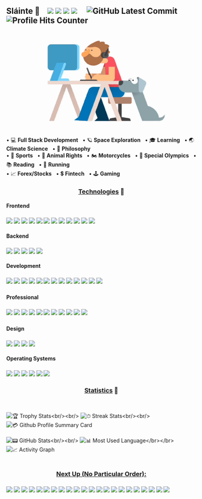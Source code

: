 ## Sláinte 🤙 &nbsp;&nbsp; <a href="mailto:marstheory20@gmail.com"><img src="https://img.shields.io/badge/Gmail-D14836?style=plastic&logo=gmail&logoColor=white" height="22px"></a> <a href="https://www.linkedin.com/in/themarcmccarthy"><img src="https://img.shields.io/badge/LinkedIn-0077B5?style=plastic&logo=linkedin&logoColor=white" height="22px"></a> <a href="https://www.youtube.com/channel/UCjwzRyKjuJHm1mPw_KcGZUA"><img src="https://img.shields.io/badge/YouTube-FF0000?style=plastic&logo=youtube&logoColor=white" height="22px"></a> <a href="https://twitter.com/themarcmccarthy"><img src="https://img.shields.io/badge/Twitter-1DA1F2?style=plastic&logo=twitter&logoColor=white" height="22px"></a> &nbsp;&nbsp;&nbsp; ![GitHub Latest Commit](https://img.shields.io/github/last-commit/marc-mccarthy/marc-mccarthy) ![Profile Hits Counter](https://hits.seeyoufarm.com/api/count/incr/badge.svg?url=https%3A%2F%2Fgithub.com%2Fmarc-mccarthy1212%2Fhit-counter&border_radius=true)

<h3 align="center">
    <img src="./images/code-draw.gif" height="250px">
</h3>

&bull; 💻 <b>Full Stack Development</b> &nbsp;&nbsp;&bull; 🪐 <b>Space Exploration</b> &nbsp;&nbsp;&bull; 🎓 <b>Learning</b> &nbsp;&nbsp;&bull; 🌏 <b>Climate Science</b> &nbsp;&nbsp;&bull; 📜 <b>Philosophy</b><br>&bull; 🏈 <b>Sports</b> &nbsp;&nbsp;&bull; 🐶 <b>Animal Rights</b> &nbsp;&nbsp;&bull; 🏍 <b>Motorcycles</b> &nbsp;&nbsp;&bull; 🥇 <b>Special Olympics</b> &nbsp;&nbsp;&bull; 📚 <b>Reading</b> &nbsp;&nbsp;&bull; 🏃 <b>Running</b></b><br>&bull; 📈 <b>Forex/Stocks</b> &nbsp;&nbsp;&bull; 💲 <b>Fintech</b> &nbsp;&nbsp;&bull; 🕹️ <b>Gaming</b>

### <h3 align="center"><u>Technologies</u> 🤖</h3>

#### Frontend

<h3>
    <img src="https://img.shields.io/badge/JavaScript-323330?style=plastic&logo=javascript&logoColor=F7DF1E" height="22px"/>
    <img src="https://img.shields.io/badge/React-20232A?style=plastic&logo=react&logoColor=61DAFB" height="22px"/>
    <img src="https://img.shields.io/badge/Redux-593D88?style=plastic&logo=redux&logoColor=white" height="22px"/>
    <img src="https://img.shields.io/badge/React_Router-CA4225?style=plastic&logo=react-router&logoColor=white" height="22px"/>
    <img src="https://img.shields.io/badge/jQuery-0769AD?style=plastic&logo=jquery&logoColor=white" height="22px"/>
    <img src="https://img.shields.io/badge/HTML5-E34F26?style=plastic&logo=html5&logoColor=white" height="22px"/>
    <img src="https://img.shields.io/badge/CSS3-1572B6?style=plastic&logo=css3&logoColor=white" height="22px"/>
    <img src="https://img.shields.io/badge/Markdown-000000?style=plastic&logo=markdown&logoColor=white" height="22px"/>
    <img src="https://img.shields.io/badge/Material--UI-0081CB?style=plastic&logo=material-ui&logoColor=white" height="22px"/>
    <img src="https://img.shields.io/badge/Bootstrap-563D7C?style=plastic&logo=bootstrap&logoColor=white" height="22px"/>
    <img src="https://img.shields.io/badge/Brave-FF1B2D?style=plastic&logo=Brave&logoColor=white" height="22px"/>
    <img src="https://img.shields.io/badge/Firefox-FF7139?style=plastic&logo=Firefox-Browser&logoColor=white" height="22px"/>
</h3>

#### Backend

<h3>
    <img src="https://img.shields.io/badge/Node.js-339933?style=plastic&logo=nodedotjs&logoColor=white" height="22px"/>
    <img src="https://img.shields.io/badge/Express.js-000000?style=plastic&logo=express&logoColor=white" height="22px"/>
    <img src="https://img.shields.io/badge/PostgreSQL-316192?style=plastic&logo=postgresql&logoColor=white" height="22px"/>
    <img src="https://img.shields.io/badge/npm-CB3837?style=plastic&logo=npm&logoColor=white" height="22px"/>
    <img src="https://img.shields.io/badge/Digital_Ocean-0080FF?style=plastic&logo=DigitalOcean&logoColor=white" height="22px"/>
</h3>

#### Development

<h3>
    <img src="https://img.shields.io/badge/GitHub-100000?style=plastic&logo=github&logoColor=white" height="22px"/>
    <img src="https://img.shields.io/badge/Visual_Studio_Code-0078D4?style=plastic&logo=visual%20studio%20code&logoColor=white" height="22px"/>
    <img src="https://img.shields.io/badge/GIT-E44C30?style=plastic&logo=git&logoColor=white" height="22px"/>
    <img src="https://img.shields.io/badge/Heroku-430098?style=plastic&logo=heroku&logoColor=white" height="22px"/>
    <img src="https://img.shields.io/badge/Postman-FF6C37?style=plastic&logo=Postman&logoColor=white" height="22px"/>
    <img src="https://img.shields.io/badge/Nextcloud-0082C9?style=plastic&logo=Nextcloud&logoColor=white" height="22px"/>
    <img src="https://img.shields.io/badge/-LeetCode-FFA116?style=plastic&logo=LeetCode&logoColor=black" height="22px"/>
    <img src="https://img.shields.io/badge/replit-667881?style=plastic&logo=replit&logoColor=white" height="22px"/>
    <img src="https://img.shields.io/badge/Google%20Drive-4285F4?style=plastic&logo=googledrive&logoColor=white" height="22px"/>
    <img src="https://img.shields.io/badge/iTerm2-000000?style=plastic&logo=iterm2&logoColor=white" height="22px"/>
    <img src="https://img.shields.io/badge/windows%20terminal-4D4D4D?style=plastic&logo=windows%20terminal&logoColor=white" height="22px"/>
    <img src="https://img.shields.io/badge/Reddit-FF4500?style=plastic&logo=reddit&logoColor=white" height="22px"/>
    <img src="https://img.shields.io/badge/Stack_Overflow-FE7A16?style=plastic&logo=stack-overflow&logoColor=white" height="22px"/>
<h3>

#### Professional

<h3>
    <img src="https://img.shields.io/badge/Microsoft_Office-D83B01?style=plastic&logo=microsoft-office&logoColor=white" height="22px"/>
    <img src="https://img.shields.io/badge/Slack-4A154B?style=plastic&logo=slack&logoColor=white" height="22px"/>
    <img src="https://img.shields.io/badge/Google%20Sheets-34A853?style=plastic&logo=google-sheets&logoColor=white" height="22px"/>
    <img src="https://img.shields.io/badge/Miro-050038?style=plastic&logo=Miro&logoColor=white" height="22px"/>
    <img src="https://img.shields.io/badge/Notion-000000?style=plastic&logo=notion&logoColor=white" height="22px"/>
    <img src="https://img.shields.io/badge/Obsidian-483699?style=plastic&logo=Obsidian&logoColor=white" height="22px"/>
    <img src="https://img.shields.io/badge/Zoom-2D8CFF?style=plastic&logo=zoom&logoColor=white" height="22px"/>
    <img src="https://img.shields.io/badge/Microsoft_Teams-6264A7?style=plastic&logo=microsoft-teams&logoColor=white" height="22px"/>
    <img src="https://img.shields.io/badge/Trello-0052CC?style=plastic&logo=trello&logoColor=white" height="22px"/>
    <img src="https://img.shields.io/badge/Goodreads-372213?style=plastic&logo=goodreads&logoColor=white" height="22px"/>
    <img src="https://img.shields.io/badge/Airtable-18BFFF?style=plastic&logo=Airtable&logoColor=white" height="22px"/>
<h3>

#### Design

<h3>
    <img src="https://img.shields.io/badge/Canva-%2300C4CC.svg?&style=plastic&logo=Canva&logoColor=white" height="22px"/>
    <img src="https://img.shields.io/badge/Figma-F22E1E?style=plastic&logo=figma&logoColor=white" height="22px"/>
    <img src="https://img.shields.io/badge/gimp-5C5543?style=plastic&logo=gimp&logoColor=white" height="22px"/>
    <img src="https://img.shields.io/badge/Unsplash-000000?style=plastic&logo=Unsplash&logoColor=white" height="22px"/>
</h3>

#### Operating Systems

<h3>
    <img src="https://img.shields.io/badge/mac%20os-000000?style=plastic&logo=apple&logoColor=white" height="22px"/>
    <img src="https://img.shields.io/badge/Windows-0078D6?style=plastic&logo=windows&logoColor=white" height="22px"/>
    <img src="https://img.shields.io/badge/Linux-FCC622?style=plastic&logo=linux&logoColor=black" height="22px"/>
    <img src="https://img.shields.io/badge/Fedora-294172?style=plastic&logo=fedora&logoColor=white" height="22px"/>
    <img src="https://img.shields.io/badge/Ubuntu-E95420?style=plastic&logo=ubuntu&logoColor=white" height="22px"/>
    <img src="https://img.shields.io/badge/Debian-A81D33?style=plastic&logo=debian&logoColor=white" height="22px"/>
</h3>

### <h3 align="center"><u>Statistics</u> 🧮</h3><br>

![🏆 Trophy Stats](https://github-profile-trophy.vercel.app/?username=marc-mccarthy&border_radius=true&custom_title=Page%20Hits:)<br/><br/>
![⏱ Streak Stats](https://github-readme-streak-stats.herokuapp.com/?user=marc-mccarthy&border_radius=true&count_private=true&theme=vision-friendly-dark&custom_title=Total%20Stats:)<br/><br/>
![💳 Github Profile Summary Card](https://github-profile-summary-cards.vercel.app/api/cards/profile-details?username=marc-mccarthy&count_private=true&border_radius=true&theme=monokai)<br/><br/>
![📟 GitHub Stats](https://github-readme-stats.vercel.app/api?username=marc-mccarthy&border_radius=true&count_private=true&show_icons=true&theme=algolia&custom_title=2022%20Stats:)<br/><br/>
![📊 Most Used Language](https://github-readme-stats.vercel.app/api/top-langs/?username=marc-mccarthy&theme=chartreuse-dark&custom_title=Ingredients:)</br></br>
![📈 Activity Graph](https://activity-graph.herokuapp.com/graph?username=marc-mccarthy&theme=minimal&count_private=true)<br/><br/>

### <h3 align="center"><u>Next Up (No Particular Order):</u></h3>

<h3>
    <img src="https://img.shields.io/badge/Firebase-039BE5?style=plastic&logo=Firebase&logoColor=white" height="22px"/>
    <img src="https://img.shields.io/badge/MongoDB-%234ea94b.svg?style=plastic&logo=mongodb&logoColor=white" height="22px"/>
    <img src="https://img.shields.io/badge/angular-%23DD0031.svg?style=plastic&logo=angular&logoColor=white" height="22px"/>
    <img src="https://img.shields.io/badge/blazor-%235C2D91.svg?style=plastic&logo=blazor&logoColor=white" height="22px"/>
    <img src="https://img.shields.io/badge/svelte-%23f1413d.svg?style=plastic&logo=svelte&logoColor=white" height="22px"/>
    <img src="https://img.shields.io/badge/VIM-%2311AB00.svg?&style=plastic&logo=vim&logoColor=white" height="22px"/>
    <img src="https://img.shields.io/badge/tailwindcss-%2338B2AC.svg?style=plastic&logo=tailwind-css&logoColor=white" height="22px"/>
    <img src="https://img.shields.io/badge/vuejs-%2335495e.svg?style=plastic&logo=vuedotjs&logoColor=%234FC08D" height="22px"/>
    <img src="https://img.shields.io/badge/fastapi-109989?style=plastic&logo=FASTAPI&logoColor=white" height="22px"/>
    <img src="https://img.shields.io/badge/Clojure-%23Clojure.svg?style=plastic&logo=Clojure&logoColor=Clojure" height="22px"/>
    <img src="https://img.shields.io/badge/go-%2300ADD8.svg?style=plastic&logo=go&logoColor=white" height="22px"/>
    <img src="https://img.shields.io/badge/python-3670A0?style=plastic&logo=python&logoColor=ffdd54" height="22px"/>
    <img src="https://img.shields.io/badge/r-%23276DC3.svg?style=plastic&logo=r&logoColor=white" height="22px"/>
    <img src="https://img.shields.io/badge/Solidity-%23363636.svg?style=plastic&logo=solidity&logoColor=white" height="22px"/>
    <img src="https://img.shields.io/badge/typescript-%23007ACC.svg?style=plastic&logo=typescript&logoColor=white" height="22px"/>
    <img src="https://img.shields.io/badge/Prisma-3982CE?style=plastic&logo=Prisma&logoColor=white" height="22px"/>
    <img src="https://img.shields.io/badge/docker-%230db7ed.svg?style=plastic&logo=docker&logoColor=white" height="22px"/>
    <img src="https://img.shields.io/badge/nginx-%23009639.svg?style=plastic&logo=nginx&logoColor=white" height="22px"/>
    <img src="https://img.shields.io/badge/Django-092E20?style=plastic&logo=django&logoColor=green" height="22px"/>
    <img src="https://img.shields.io/badge/.NET-512BD4?style=plastic&logo=dotnet&logoColor=white" height="22px"/>
    <img src="https://img.shields.io/badge/Jest-C21325?style=plastic&logo=jest&logoColor=white" height="23px">
    <img src="https://img.shields.io/badge/web3.js-F16822?style=plastic&logo=web3.js&logoColor=white" height="22px"/>
</h3>
